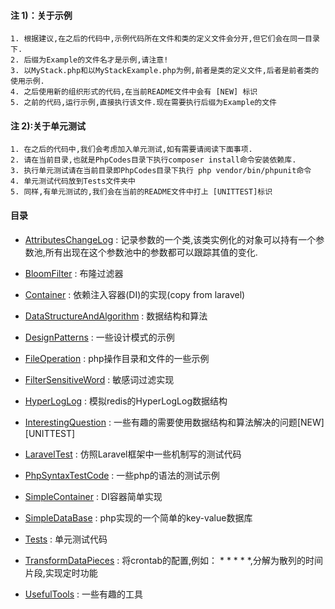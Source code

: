 #### 注 1)：关于示例
    1. 根据建议,在之后的代码中,示例代码所在文件和类的定义文件会分开,但它们会在同一目录下.
    2. 后缀为Example的文件名才是示例,请注意!
    3. 以MyStack.php和以MyStackExample.php为例,前者是类的定义文件,后者是前者类的使用示例.
    4. 之后使用新的组织形式的代码,在当前README文件中会有 [NEW] 标识
    5. 之前的代码,运行示例,直接执行该文件.现在需要执行后缀为Example的文件
       
#### 注 2):关于单元测试
    1. 在之后的代码中,我们会考虑加入单元测试,如有需要请阅读下面事项.
    2. 请在当前目录,也就是PhpCodes目录下执行composer install命令安装依赖库.
    3. 执行单元测试请在当前目录即PhpCodes目录下执行 php vendor/bin/phpunit命令
    4. 单元测试代码放到Tests文件夹中
    5. 同样,有单元测试的,我们会在当前的README文件中打上 [UNITTEST]标识
    
#### 目录

- [AttributesChangeLog](AttributesChangeLog) : 记录参数的一个类,该类实例化的对象可以持有一个参数池,所有出现在这个参数池中的参数都可以跟踪其值的变化.

- [BloomFilter](BloomFilter) : 布隆过滤器

- [Container](Container) : 依赖注入容器(DI)的实现(copy from laravel)

- [DataStructureAndAlgorithm](DataStructureAndAlgorithm) : 数据结构和算法

- [DesignPatterns](DesignPatterns) : 一些设计模式的示例

- [FileOperation](FileOperation) : php操作目录和文件的一些示例

- [FilterSensitiveWord](FilterSensitiveWord) : 敏感词过滤实现

- [HyperLogLog](HyperLogLog) : 模拟redis的HyperLogLog数据结构

- [InterestingQuestion](InterestingQuestion) : 一些有趣的需要使用数据结构和算法解决的问题[NEW][UNITTEST]

- [LaravelTest](LaravelTest) : 仿照Laravel框架中一些机制写的测试代码

- [PhpSyntaxTestCode](PhpSyntaxTestCode) : 一些php的语法的测试示例

- [SimpleContainer](SimpleContainer) : DI容器简单实现

- [SimpleDataBase](SimpleDataBase) : php实现的一个简单的key-value数据库

- [Tests](Tests) : 单元测试代码

- [TransformDataPieces](TransformDataPieces) : 将crontab的配置,例如： * * * * *,分解为散列的时间片段,实现定时功能

- [UsefulTools](UsefulTools) : 一些有趣的工具
